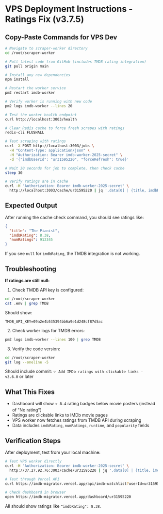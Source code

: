 # VPS Deployment Instructions - Ratings Fix (v3.7.5)

## Copy-Paste Commands for VPS Dev

```bash
# Navigate to scraper-worker directory
cd /root/scraper-worker

# Pull latest code from GitHub (includes TMDB rating integration)
git pull origin main

# Install any new dependencies
npm install

# Restart the worker service
pm2 restart imdb-worker

# Verify worker is running with new code
pm2 logs imdb-worker --lines 20

# Test the worker health endpoint
curl http://localhost:3003/health

# Clear Redis cache to force fresh scrapes with ratings
redis-cli FLUSHALL

# Test scraping with ratings
curl -X POST http://localhost:3003/jobs \
  -H "Content-Type: application/json" \
  -H "Authorization: Bearer imdb-worker-2025-secret" \
  -d '{"imdbUserId": "ur31595220", "forceRefresh": true}'

# Wait 30 seconds for job to complete, then check cache
sleep 30

# Verify ratings are in cache
curl -H "Authorization: Bearer imdb-worker-2025-secret" \
  http://localhost:3003/cache/ur31595220 | jq '.data[0] | {title, imdbRating, numRatings}'
```

## Expected Output

After running the cache check command, you should see ratings like:

```json
{
  "title": "The Pianist",
  "imdbRating": 8.38,
  "numRatings": 912345
}
```

If you see `null` for `imdbRating`, the TMDB integration is not working.

## Troubleshooting

**If ratings are still null:**

1. Check TMDB API key is configured:
```bash
cd /root/scraper-worker
cat .env | grep TMDB
```

Should show:
```
TMDB_API_KEY=09a2e4b535394bb6a9e1d248cf87d5ac
```

2. Check worker logs for TMDB errors:
```bash
pm2 logs imdb-worker --lines 100 | grep TMDB
```

3. Verify the code version:
```bash
cd /root/scraper-worker
git log --oneline -5
```

Should include commit: `✨ Add IMDb ratings with clickable links - v3.6.0` or later

## What This Fixes

- Dashboard will show `⭐ 8.4` rating badges below movie posters (instead of "No rating")
- Ratings are clickable links to IMDb movie pages
- VPS worker now fetches ratings from TMDB API during scraping
- Data includes `imdbRating`, `numRatings`, `runtime`, and `popularity` fields

## Verification Steps

After deployment, test from your local machine:

```bash
# Test VPS worker directly
curl -H "Authorization: Bearer imdb-worker-2025-secret" \
  http://37.27.92.76:3003/cache/ur31595220 | jq '.data[0] | {title, imdbRating}'

# Test through Vercel API
curl https://imdb-migrator.vercel.app/api/imdb-watchlist?userId=ur31595220 | jq '.items[0] | {title, imdbRating}'

# Check dashboard in browser
open https://imdb-migrator.vercel.app/dashboard/ur31595220
```

All should show ratings like `"imdbRating": 8.38`.
